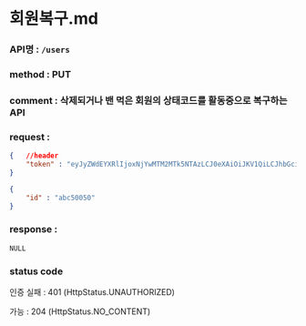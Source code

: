 # 회원복구.md
### API명 : `/users`

### method : PUT

### comment : 삭제되거나 밴 먹은 회원의 상태코드를 활동중으로 복구하는 API

### request :
~~~json
{   //header
    "token" : "eyJyZWdEYXRlIjoxNjYwMTM2MTk5NTAzLCJ0eXAiOiJKV1QiLCJhbGciOiJIUzI1NiJ9.eyJ1c2VyTnVtIjoiMSIsImV4cCI6MTY2MDE0Njk5OX0.7UY6H0J0Qmlr_noKHsncJIuQY6rKMWe7pdb2kFNDAes"
}
~~~
~~~json
{
    "id" : "abc50050"
}
~~~

### response :
    NULL

### status code
인증 실패 : 401 (HttpStatus.UNAUTHORIZED)

가능 : 204 (HttpStatus.NO_CONTENT)